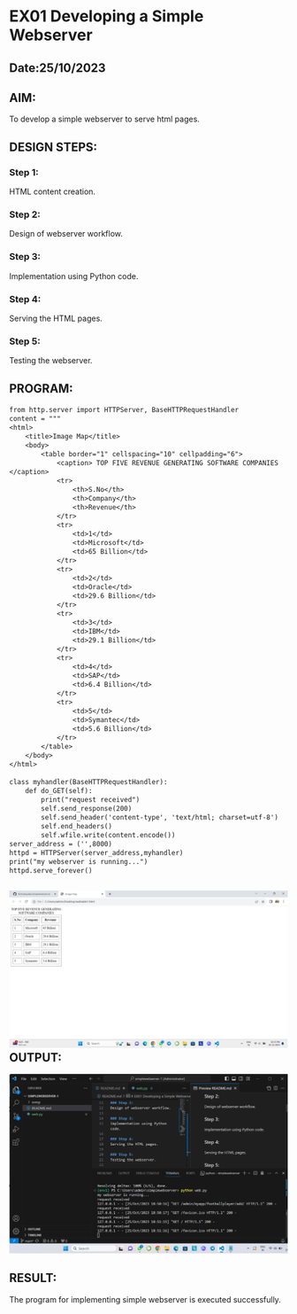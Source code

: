 # EX01 Developing a Simple Webserver
## Date:25/10/2023

## AIM:
To develop a simple webserver to serve html pages.

## DESIGN STEPS:
### Step 1: 
HTML content creation.

### Step 2:
Design of webserver workflow.

### Step 3:
Implementation using Python code.

### Step 4:
Serving the HTML pages.

### Step 5:
Testing the webserver.

## PROGRAM:
```
from http.server import HTTPServer, BaseHTTPRequestHandler
content = """
<html>
    <title>Image Map</title>
	<body>
		<table border="1" cellspacing="10" cellpadding="6">
			<caption> TOP FIVE REVENUE GENERATING SOFTWARE COMPANIES </caption>		
			<tr>
				<th>S.No</th>
				<th>Company</th>
				<th>Revenue</th>
			</tr>
			<tr>
				<td>1</td>
				<td>Microsoft</td>
				<td>65 Billion</td>
			</tr>
			<tr>
				<td>2</td>
				<td>Oracle</td>
				<td>29.6 Billion</td>
			</tr>
			<tr>
				<td>3</td>
				<td>IBM</td>
  				<td>29.1 Billion</td>
			</tr>
			<tr>
				<td>4</td>
				<td>SAP</td>
				<td>6.4 Billion</td>
			</tr>
			<tr>
				<td>5</td>
				<td>Symantec</td>
				<td>5.6 Billion</td>
			</tr>
		</table>
	</body>
</html>

class myhandler(BaseHTTPRequestHandler):
    def do_GET(self):
        print("request received")
        self.send_response(200)
        self.send_header('content-type', 'text/html; charset=utf-8')
        self.end_headers()
        self.wfile.write(content.encode())
server_address = ('',8000)
httpd = HTTPServer(server_address,myhandler)
print("my webserver is running...")
httpd.serve_forever()
```


## ![Alt text](<Screenshot (77).png>)OUTPUT:


![cd](<Screenshot (9).png>)

## RESULT:
The program for implementing simple webserver is executed successfully.
